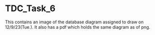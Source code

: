 # TDC_Task_6
This contains an image of the database diagram assigned to draw on 12/9/23(Tue.).
It also has a pdf which holds the same diagram as of png.
